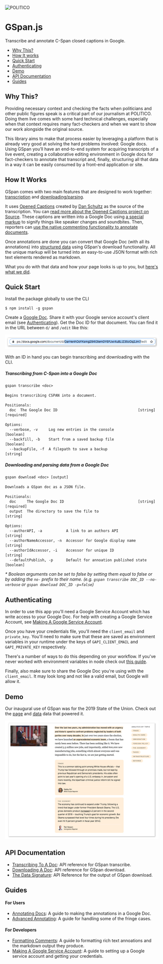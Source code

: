 ![POLITICO](https://rawgithub.com/The-Politico/src/master/images/logo/badge.png)

# GSpan.js

Transcribe and annotate C-Span closed captions in Google.

- [Why This?](#why-this)
- [How It works](#how-it-works)
- [Quick Start](#quick-start)
- [Authenticating](#authenticating)
- [Demo](#demo)
- [API Documentation](#api-documentation)
- [Guides](#guides)

## Why This?

Providing necessary context and checking the facts when politicians and other public figures speak is a critical part of our journalism at POLITICO. Doing them live comes with some hard technical challenges, especially when that context requires many fact-checkers and when we want to show our work alongside the original source.

This library aims to make that process easier by leveraging a platform that is already very good at solving the hard problems involved: Google docs. Using GSpan you’ll have an end-to-end system for acquiring transcripts of a live event, creating a collaborative editing environment in Google docs for fact-checkers to annotate that transcript and, finally, structuring all that data in a way it can be easily consumed by a front-end application or site.

## How It Works

GSpan comes with two main features that are designed to work together: [transcription](docs/TranscribingToADoc.md) and [downloading/parsing](docs/DownloadingADoc.md).

It uses [Opened Captions](https://openedcaptions.com/) created by [Dan Schultz](https://twitter.com/slifty) as the source of the transcription. You can [read more about the Opened Captions project on Source](https://source.opennews.org/articles/introducing-opened-captions/). These captions are written into a Google Doc using [a special markup](docs/AnnotatingDocs.md/#creating-speaker-changes-or-soundbites) to signify things like speaker changes and soundbites. Then, reporters can [use the native commenting functionality to annotate documents](docs/AnnotatingDocs.md).

Once annotations are done you can convert that Google Doc (with all its annotations) into [structured data](docs/DataSignature.md) using GSpan's download functionality. All the unique markup will be turned into an easy-to-use JSON format with rich text elements rendered as markdown.

What you do with that data and how your page looks is up to you, but [here's what we did](#demo).


## Quick Start

Install the package globally to use the CLI

```
$ npm install -g gspan
```

Create a [Google Doc](https://www.google.com/docs/about/). Share it with your Google service account's client email (see [Authenticating](#authenticating)). Get the Doc ID for that document. You can find it in the URL between `d/` and `/edit` like this:

![docId](docs/images/docId.jpg)

With an ID in hand you can begin transcribing and downloading with the CLI.

##### Transcribing from C-Span into a Google Doc

```
gspan transcribe <doc>

Begins transcribing CSPAN into a document.

Positionals:
  doc  The Google Doc ID                                     [string] [required]

Options:
  --verbose, -v     Log new entries in the console                     [boolean]
  --backfill, -b    Start from a saved backup file                     [boolean]
  --backupFile, -f  A filepath to save a backup                         [string]
```

##### Downloading and parsing data from a Google Doc

```
gspan download <doc> [output]

Downloads a GSpan doc as a JSON file.

Positionals:
  doc     The Google Doc ID                                  [string] [required]
  output  The directory to save the file to                             [string]

Options:
  --authorAPI, -a           A link to an authors API                    [string]
  --authorNameAccessor, -n  Accessor for Google display name            [string]
  --authorIdAccessor, -i    Accessor for unique ID                      [string]
  --defaultPublish, -p      Default for annoation published state      [boolean]
```

<em>* Boolean arguments can be set to false by setting them equal to false or by adding the `no-` prefix to their name. (e.g. `gspan transcribe DOC_ID --no-verbose` or `gspan download DOC_ID -p=false`)</em>


## Authenticating

In order to use this app you'll need a Google Service Account which has write access to your Google Doc. For help with creating a Google Service Account, see [Making A Google Service Account](docs/GoogleServiceAccount.md).

Once you have your credentials file, you'll need the `client_email` and `private_key`. You'll need to make sure that these are saved as environment variables in your runtime under the keys of `GAPI_CLIENT_EMAIL` and `GAPI_PRIVATE_KEY` respectively.

There's a number of ways to do this depending on your workflow. If you've never worked with environment variables in node check out [this guide](https://www.twilio.com/blog/2017/08/working-with-environment-variables-in-node-js.html).

Finally, also make sure to share the Google Doc you're using with the `client_email`. It may look long and not like a valid email, but Google will allow it.

## Demo
Our inaugural use of GSpan was for the 2019 State of the Union. Check out the [page](https://www.politico.com/interactives/2019/trump-state-of-the-union-2019-live-fact-check-transcript-2/5/19/) and [data](https://www.politico.com/interactives/2019/trump-state-of-the-union-2019-live-fact-check-transcript-2/5/19/data/data.json) data that powered it.

<a href="https://www.politico.com/interactives/2019/trump-state-of-the-union-2019-live-fact-check-transcript-2/5/19/"><img src="docs/images/demo.jpg"></a>

## API Documentation
- [Transcribing To A Doc](docs/TranscribingToADoc.md): API reference for GSpan transcribe.
- [Downloading A Doc](docs/DownloadingADoc.md): API reference for GSpan download.
- [The Data Signature](docs/DataSignature.md): API Reference for the output of GSpan download.

## Guides

#### For Users
- [Annotating Docs](docs/AnnotatingDocs.md): A guide to making the annotations in a Google Doc.
- [Advanced Annotating](docs/Advanced.md): A guide for handling some of the fringe cases.

#### For Developers
- [Formatting Comments](docs/FormattingComments.md): A guide to formatting rich text annoations and the markdown output they produce.
- [Making A Google Service Account](docs/GoogleServiceAccount.md): A guide to setting up a Google service account and getting your credentials.
